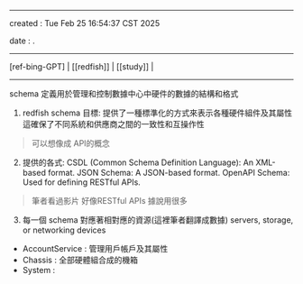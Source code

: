 -------------------------------------------------------------------------------
created	:	Tue Feb 25 16:54:37 CST 2025

date	:	.

-------------------------------------------------------------------------------
[ref-bing-GPT]
| [[redfish]] | [[study]] |

-------------------------------------------------------------------------------

schema 定義用於管理和控制數據中心中硬件的數據的結構和格式

1. redfish schema 目標:
提供了一種標準化的方式來表示各種硬件組件及其屬性
這確保了不同系統和供應商之間的一致性和互操作性

> 可以想像成 API的概念

2. 提供的各式:
CSDL (Common Schema Definition Language): An XML-based format.
JSON Schema: A JSON-based format.
OpenAPI Schema: Used for defining RESTful APIs.

> 筆者看過影片 好像RESTful APIs 據說用很多

3. 每一個 schema 對應著相對應的資源(這裡筆者翻譯成數據)
 servers, storage, or networking devices
+ AccountService	: 管理用戶帳戶及其屬性
+ Chassis			: 全部硬體組合成的機箱
+ System			:

